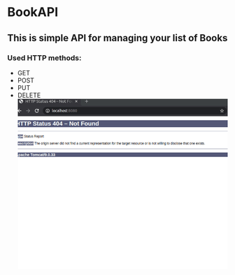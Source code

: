 # BookAPI
## This is simple API for managing your list of Books
### Used HTTP methods:
* GET
* POST
* PUT
* DELETE
![](c3R2zZqsL9.gif)
